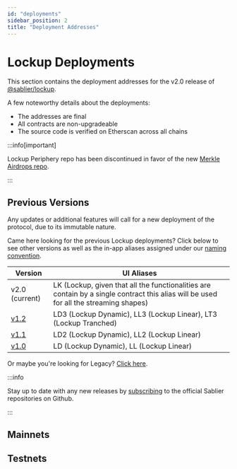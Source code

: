```yaml
---
id: "deployments"
sidebar_position: 2
title: "Deployment Addresses"
---
```


# Lockup Deployments

This section contains the deployment addresses for the v2.0 release of
[@sablier/lockup](https://npmjs.com/package/@sablier/lockup/v/2.0.0).

A few noteworthy details about the deployments:

- The addresses are final
- All contracts are non-upgradeable
- The source code is verified on Etherscan across all chains

:::info[important]

Lockup Periphery repo has been discontinued in favor of the new [Merkle Airdrops repo](/guides/airdrops/overview).

:::

## Previous Versions

Any updates or additional features will call for a new deployment of the protocol, due to its immutable nature.

Came here looking for the previous Lockup deployments? Click below to see other versions as well as the in-app aliases
assigned under our [naming convention](/api/lockup/the-graph/structure#identifying).

| Version                                          | UI Aliases                                                                                                                            |
| ------------------------------------------------ | ------------------------------------------------------------------------------------------------------------------------------------- |
| v2.0 (current)                                   | LK (Lockup, given that all the functionalities are contain by a single contract this alias will be used for all the streaming shapes) |
| [v1.2](/guides/lockup/previous-deployments/v1.2) | LD3 (Lockup Dynamic), LL3 (Lockup Linear), LT3 (Lockup Tranched)                                                                      |
| [v1.1](/guides/lockup/previous-deployments/v1.1) | LD2 (Lockup Dynamic), LL2 (Lockup Linear)                                                                                             |
| [v1.0](/guides/lockup/previous-deployments/v1.0) | LD (Lockup Dynamic), LL (Lockup Linear)                                                                                               |

Or maybe you're looking for Legacy? [Click here](/guides/legacy/deployments).

:::info

Stay up to date with any new releases by [subscribing](https://x.com/Sablier/status/1821220784661995627) to the official
Sablier repositories on Github.

:::

## Mainnets

## Testnets
